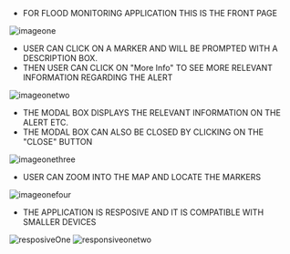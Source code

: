 - FOR FLOOD MONITORING APPLICATION THIS IS THE FRONT PAGE

![imageone](https://github.com/naqisoftware/newfloodmonitoring/assets/163060214/84384a60-8640-4ae5-a506-aa93ff32a437)



- USER CAN CLICK ON A MARKER AND WILL BE PROMPTED WITH A DESCRIPTION BOX.
- THEN USER CAN CLICK ON "More Info" TO SEE MORE RELEVANT INFORMATION REGARDING THE ALERT

![imageonetwo](https://github.com/naqisoftware/newfloodmonitoring/assets/163060214/f77a2ee4-b4c2-4361-8119-c93d881103a0)



- THE MODAL BOX DISPLAYS THE RELEVANT INFORMATION ON THE ALERT ETC.
- THE MODAL BOX CAN ALSO BE CLOSED BY CLICKING ON THE "CLOSE" BUTTON

![imageonethree](https://github.com/naqisoftware/newfloodmonitoring/assets/163060214/6adec6b1-1ef2-4a2b-b1d9-f110c43be154)




- USER CAN ZOOM INTO THE MAP AND LOCATE THE MARKERS

![imageonefour](https://github.com/naqisoftware/newfloodmonitoring/assets/163060214/5d7a1747-349f-4105-99ef-672272f9728f)



- THE APPLICATION IS RESPOSIVE AND IT IS COMPATIBLE WITH SMALLER DEVICES

![resposiveOne](https://github.com/naqisoftware/newfloodmonitoring/assets/163060214/7ee1e323-1fed-46d8-8d0e-346bf8c3fe25)     ![responsiveonetwo](https://github.com/naqisoftware/newfloodmonitoring/assets/163060214/03221e0b-3fa8-452c-acfb-73eb9329d495)




